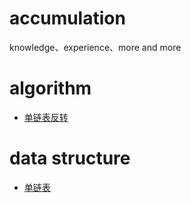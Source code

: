 # accumulation
knowledge、experience、more and more

# algorithm

* [单链表反转](https://github.com/lflxp/accumulation/tree/master/algorithm/reverselinkedlist)

# data structure

* [单链表](https://github.com/lflxp/accumulation/tree/master/dataStructure/linkedList)